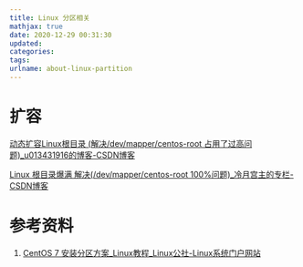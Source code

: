 ```yaml
---
title: Linux 分区相关
mathjax: true
date: 2020-12-29 00:31:30
updated:
categories:
tags:
urlname: about-linux-partition
---
```




<!-- more -->



# 扩容

[动态扩容Linux根目录 (解决/dev/mapper/centos-root 占用了过高问题)_u013431916的博客-CSDN博客](https://blog.csdn.net/u013431916/article/details/80548069)

[Linux 根目录爆满 解决(/dev/mapper/centos-root 100%问题)_冷月宫主的专栏-CSDN博客](https://blog.csdn.net/e_wsq/article/details/79531493)



# 参考资料

1. [CentOS 7 安装分区方案_Linux教程_Linux公社-Linux系统门户网站](https://www.linuxidc.com/Linux/2019-04/158216.htm)